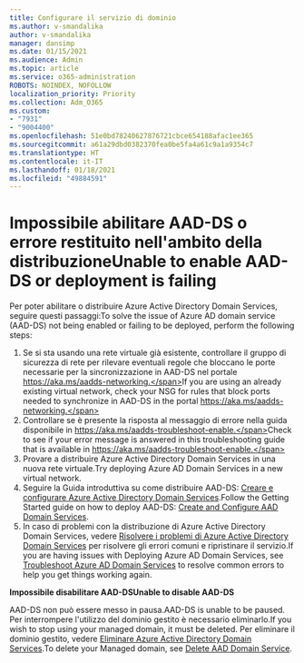 ```yaml
---
title: Configurare il servizio di dominio
ms.author: v-smandalika
author: v-smandalika
manager: dansimp
ms.date: 01/15/2021
ms.audience: Admin
ms.topic: article
ms.service: o365-administration
ROBOTS: NOINDEX, NOFOLLOW
localization_priority: Priority
ms.collection: Adm_O365
ms.custom:
- "7931"
- "9004400"
ms.openlocfilehash: 51e0bd78240627876721cbce654188afac1ee365
ms.sourcegitcommit: a61a29dbd0382370fea0be5fa4a61c9a1a9354c7
ms.translationtype: HT
ms.contentlocale: it-IT
ms.lasthandoff: 01/18/2021
ms.locfileid: "49884591"
---
```

# <a name="unable-to-enable-aad-ds-or-deployment-is-failing"></a><span data-ttu-id="1f1de-102">Impossibile abilitare AAD-DS o errore restituito nell'ambito della distribuzione</span><span class="sxs-lookup"><span data-stu-id="1f1de-102">Unable to enable AAD-DS or deployment is failing</span></span>

<span data-ttu-id="1f1de-103">Per poter abilitare o distribuire Azure Active Directory Domain Services, seguire questi passaggi:</span><span class="sxs-lookup"><span data-stu-id="1f1de-103">To solve the issue of Azure AD domain service (AAD-DS) not being enabled or failing to be deployed, perform the following steps:</span></span>

1. <span data-ttu-id="1f1de-104">Se si sta usando una rete virtuale già esistente, controllare il gruppo di sicurezza di rete per rilevare eventuali regole che bloccano le porte necessarie per la sincronizzazione in AAD-DS nel portale https://aka.ms/aadds-networking.</span><span class="sxs-lookup"><span data-stu-id="1f1de-104">If you are using an already existing virtual network, check your NSG for rules that block ports needed to synchronize in AAD-DS in the portal https://aka.ms/aadds-networking.</span></span>
2. <span data-ttu-id="1f1de-105">Controllare se è presente la risposta al messaggio di errore nella guida disponibile in  https://aka.ms/aadds-troubleshoot-enable.</span><span class="sxs-lookup"><span data-stu-id="1f1de-105">Check to see if your error message is answered in this troubleshooting guide that is available in  https://aka.ms/aadds-troubleshoot-enable.</span></span>
3. <span data-ttu-id="1f1de-106">Provare a distribuire Azure Active Directory Domain Services in una nuova rete virtuale.</span><span class="sxs-lookup"><span data-stu-id="1f1de-106">Try deploying Azure AD Domain Services in a new virtual network.</span></span>
4. <span data-ttu-id="1f1de-107">Seguire la Guida introduttiva su come distribuire AAD-DS: [Creare e configurare Azure Active Directory Domain Services](https://docs.microsoft.com/azure/active-directory-domain-services/tutorial-create-instance).</span><span class="sxs-lookup"><span data-stu-id="1f1de-107">Follow the Getting Started guide on how to deploy AAD-DS: [Create and Configure AAD Domain Services](https://docs.microsoft.com/azure/active-directory-domain-services/tutorial-create-instance).</span></span>
5. <span data-ttu-id="1f1de-108">In caso di problemi con la distribuzione di Azure Active Directory Domain Services, vedere [Risolvere i problemi di Azure Active Directory Domain Services](https://docs.microsoft.com/azure/active-directory-domain-services/troubleshoot) per risolvere gli errori comuni e ripristinare il servizio.</span><span class="sxs-lookup"><span data-stu-id="1f1de-108">If you are having issues with Deploying Azure AD Domain Services, see [Troubleshoot Azure AD Domain Services](https://docs.microsoft.com/azure/active-directory-domain-services/troubleshoot) to resolve common errors to help you get things working again.</span></span> 

<span data-ttu-id="1f1de-109">**Impossibile disabilitare AAD-DS**</span><span class="sxs-lookup"><span data-stu-id="1f1de-109">**Unable to disable AAD-DS**</span></span>

<span data-ttu-id="1f1de-110">AAD-DS non può essere messo in pausa.</span><span class="sxs-lookup"><span data-stu-id="1f1de-110">AAD-DS is unable to be paused.</span></span> <span data-ttu-id="1f1de-111">Per interrompere l'utilizzo del dominio gestito è necessario eliminarlo.</span><span class="sxs-lookup"><span data-stu-id="1f1de-111">If you wish to stop using your managed domain, it must be deleted.</span></span>
<span data-ttu-id="1f1de-112">Per eliminare il dominio gestito, vedere [Eliminare Azure Active Directory Domain Services](https://docs.microsoft.com/azure/active-directory-domain-services/delete-aadds).</span><span class="sxs-lookup"><span data-stu-id="1f1de-112">To delete your Managed domain, see [Delete AAD Domain Service](https://docs.microsoft.com/azure/active-directory-domain-services/delete-aadds).</span></span>



